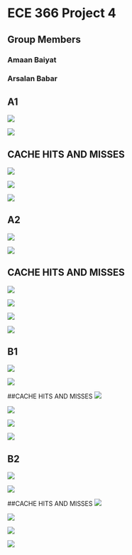 # ECE 366 Project 4
## Group Members
### Amaan Baiyat
### Arsalan Babar


## A1
![](screenshots/register_outputs/A1_REG.JPG)

![](screenshots/cpu_cycle_counts/A1.JPG)
## CACHE HITS AND MISSES
![](screenshots/cache_mem-outputs/A1DMEMCACHE.JPG)

![](screenshots/cache_mem-outputs/A1DMEMCACHECACHE2.JPG)

![](screenshots/cache_mem-outputs/A1DMEMCACHECACHE3.JPG)




## A2
![](/register_outputs/A2_REG.JPG)

![](screenshots/cpu_cycle_counts/A2.JPG)

## CACHE HITS AND MISSES
![](screenshots/cache_mem-outputs/A21.JPG)

![](screenshots/cache_mem-outputs/A22.JPG)

![](screenshots/cache_mem-outputs/A23.JPG)

![](screenshots/cache_mem-outputs/A24.JPG)
## B1
![](screenshots/register_outputs/B1_REG.JPG)

![](screenshots/cpu_cycle_counts/B1.JPG)

##CACHE HITS AND MISSES
![](screenshots/cache_mem-outputs/B11.JPG)

![](screenshots/cache_mem-outputs/b12.JPG)

![](screenshots/cache_mem-outputs/b13.JPG)

![](screenshots/cache_mem-outputs/b14.JPG)

## B2

![](screenshots/register_outputs/B2_REG.JPG)

![](screenshots/cpu_cycle_counts/B2.JPG)

##CACHE HITS AND MISSES 
![](screenshots/cache_mem-outputs/B21.JPG)

![](screenshots/cache_mem-outputs/B22.JPG)

![](screenshots/cache_mem-outputs/B23.JPG)

![](screenshots/cache_mem-outputs/B24.JPG)

